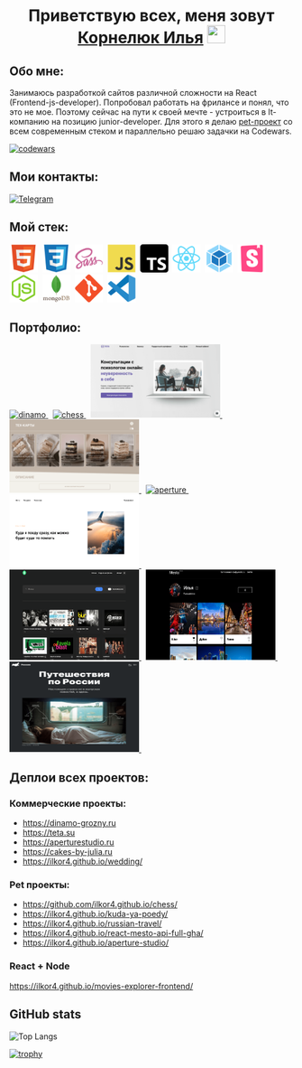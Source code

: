 <h1 align="center">
    Приветствую всех, меня зовут 
    <a href="https://github.com/ilkor4" target="_blank">Корнелюк Илья</a>
    <img src="https://github.com/blackcater/blackcater/raw/main/images/Hi.gif" height="32" width="32"/>
</h1>

## Обо мне:

Занимаюсь разработкой сайтов различной сложности на React (Frontend-js-developer). Попробовал работать на фрилансе и понял, что это не мое. Поэтому сейчас на пути к своей мечте - устроиться в It-компанию на позицию junior-developer. Для этого я делаю
<a href="https://github.com/ilkor4/project-production">pet-проект</a>
со всем современным стеком и параллельно решаю задачки на Codewars.

[![codewars](https://www.codewars.com/users/il.kor/badges/large)](https://www.codewars.com/users/il.kor)

## Мои контакты:

[![Telegram](https://img.shields.io/badge/Telegram-2CA5E0?style=for-the-badge&logo=telegram&logoColor=white)](https://t.me/ilkor44)

## Мой стек:

<div id="stack">
  <img id="stack-img" src="./image/html5-original.svg" title="HTML5" alt="HTML5" width="50px" height="50px">&nbsp
  <img id="stack-img" src="./image/css3-original.svg" title="CSS3" alt="CSS3" width="50px" height="50px">&nbsp
  <img id="stack-img" src="./image/sass-original.svg" title="Sass\Scss" alt="Sass\Scss" width="50px" height="50px">&nbsp
  <img id="stack-img" src="./image/javascript-original.svg" title="JavaScript" alt="JavaScript" width="50px" height="50px">&nbsp
  <img id="stack-img" src="./image/typescript.svg" title="TypeScript" alt="TypeScript" width="50px" height="50px">&nbsp
  <img id="stack-img" src="./image/react-original.svg" title="React" alt="React" width="50px" height="50px">&nbsp
  <img id="stack-img" src="./image/webpack-original.svg" title="Webpack" alt="Webpack" width="50px" height="50px">&nbsp
  <img id="stack-img" src="./image/storybook-original.svg" title="Storybook" alt="Storybook" width="50px" height="50px">&nbsp
  <img id="stack-img" src="./image/nodejs-original.svg" title="Node.js" alt="Node.js" width="50px" height="50px">&nbsp
  <img id="stack-img" src="./image/mongodb-original-wordmark.svg" title="MongoDB" alt="MongoDB" width="50px" height="50px">&nbsp
  <img id="stack-img" src="./image/git-original.svg" title="Git" alt="Git" width="50px" height="50px">&nbsp
  <img id="stack-img" src="./image/vscode-original.svg" title="VSCode" alt="VSCode" width="50px" height="50px">&nbsp
</div>


## Портфолио:

<div>
  <div>
    <a href="https://github.com/ilkor4/dinamo">
      <img src="./image/cases/dinamo.png" title="dinamo" alt="dinamo" width="230" height="130"> 
    </a>&nbsp;
    <a href="https://github.com/ilkor4/chess">
      <img src="./image/cases/chess.png" title="chess" alt="chess" width="230" height="130"> 
    </a>&nbsp;
    <a href="https://github.com/ilkor4/psyhologists">
      <img src="./image/cases/psyhologists.png" title="psyhologists" alt="psyhologists" width="230" height="130"> 
    </a>&nbsp;
  </div>
  <div>
    <a href="https://github.com/ilkor4/courses">
      <img src="./image/cases/cakes.png" title="cakes-courses" alt="cakes-courses" width="230" height="130"> 
    </a>&nbsp;
    <a href="https://github.com/ilkor4/aperture">
      <img src="./image/cases/aperture.png" title="aperture" alt="aperture" width="230" height="130"> 
    </a>&nbsp;
    <a href="https://github.com/ilkor4/kuda-ya-poedy">
      <img src="./image/cases/kuda-ya-poedu.png" title="kuda-ya-poedy" alt="kuda-ya-poedy" width="230" height="130"> 
    </a>&nbsp;
  </div>
  <div>
    <a href="https://github.com/ilkor4/movies-explorer-frontend">
      <img src="./image/cases/movies-explorer.png" title="movies-explorer" alt="movies-explorer" width="230" height="160"> 
    </a>&nbsp;
    <a href="https://github.com/ilkor4/react-mesto-api-full-gha">
      <img src="./image/cases/mesto.png" title="mesto" alt="mesto" width="230" height="160"> 
    </a>&nbsp;
    <a href="https://github.com/ilkor4/russian-travel">
      <img src="./image/cases/travel.png" title="travel" alt="travel" width="230" height="160"> 
    </a>&nbsp;
  </div>
</div>


## Деплои всех проектов:

### Коммерческие проекты:
- https://dinamo-grozny.ru
- https://teta.su
- https://aperturestudio.ru
- https://cakes-by-julia.ru
- https://ilkor4.github.io/wedding/


### Pet проекты:
- https://github.com/ilkor4.github.io/chess/
- https://ilkor4.github.io/kuda-ya-poedy/
- https://ilkor4.github.io/russian-travel/
- https://ilkor4.github.io/react-mesto-api-full-gha/
- https://ilkor4.github.io/aperture-studio/


### React + Node

https://ilkor4.github.io/movies-explorer-frontend/

##  GitHub stats
![Top Langs](https://github-readme-stats.vercel.app/api/top-langs/?username=ilkor4&layout=compact)

[![trophy](https://github-profile-trophy.vercel.app/?username=ilkor4)](https://github.com/ryo-ma/github-profile-trophy)



